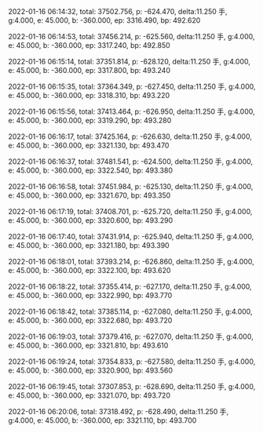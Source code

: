 2022-01-16 06:14:32, total: 37502.756, p: -624.470, delta:11.250 手, g:4.000, e: 45.000, b: -360.000, ep: 3316.490, bp: 492.620

2022-01-16 06:14:53, total: 37456.214, p: -625.560, delta:11.250 手, g:4.000, e: 45.000, b: -360.000, ep: 3317.240, bp: 492.850

2022-01-16 06:15:14, total: 37351.814, p: -628.120, delta:11.250 手, g:4.000, e: 45.000, b: -360.000, ep: 3317.800, bp: 493.240

2022-01-16 06:15:35, total: 37364.349, p: -627.450, delta:11.250 手, g:4.000, e: 45.000, b: -360.000, ep: 3318.310, bp: 493.220

2022-01-16 06:15:56, total: 37413.464, p: -626.950, delta:11.250 手, g:4.000, e: 45.000, b: -360.000, ep: 3319.290, bp: 493.280

2022-01-16 06:16:17, total: 37425.164, p: -626.630, delta:11.250 手, g:4.000, e: 45.000, b: -360.000, ep: 3321.130, bp: 493.470

2022-01-16 06:16:37, total: 37481.541, p: -624.500, delta:11.250 手, g:4.000, e: 45.000, b: -360.000, ep: 3322.540, bp: 493.380

2022-01-16 06:16:58, total: 37451.984, p: -625.130, delta:11.250 手, g:4.000, e: 45.000, b: -360.000, ep: 3321.670, bp: 493.350

2022-01-16 06:17:19, total: 37408.701, p: -625.720, delta:11.250 手, g:4.000, e: 45.000, b: -360.000, ep: 3320.600, bp: 493.290

2022-01-16 06:17:40, total: 37431.914, p: -625.940, delta:11.250 手, g:4.000, e: 45.000, b: -360.000, ep: 3321.180, bp: 493.390

2022-01-16 06:18:01, total: 37393.214, p: -626.860, delta:11.250 手, g:4.000, e: 45.000, b: -360.000, ep: 3322.100, bp: 493.620

2022-01-16 06:18:22, total: 37355.414, p: -627.170, delta:11.250 手, g:4.000, e: 45.000, b: -360.000, ep: 3322.990, bp: 493.770

2022-01-16 06:18:42, total: 37385.114, p: -627.080, delta:11.250 手, g:4.000, e: 45.000, b: -360.000, ep: 3322.680, bp: 493.720

2022-01-16 06:19:03, total: 37379.416, p: -627.070, delta:11.250 手, g:4.000, e: 45.000, b: -360.000, ep: 3321.810, bp: 493.610

2022-01-16 06:19:24, total: 37354.833, p: -627.580, delta:11.250 手, g:4.000, e: 45.000, b: -360.000, ep: 3320.900, bp: 493.560

2022-01-16 06:19:45, total: 37307.853, p: -628.690, delta:11.250 手, g:4.000, e: 45.000, b: -360.000, ep: 3321.070, bp: 493.720

2022-01-16 06:20:06, total: 37318.492, p: -628.490, delta:11.250 手, g:4.000, e: 45.000, b: -360.000, ep: 3321.110, bp: 493.700
